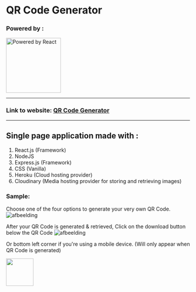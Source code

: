  # QR Code Generator 

### Powered by : 
<img src="https://reactjs.org/logo-og.png" width="150" alt="Powered by React" />

_______



### Link to website: <a href="https://qrcode-front-end.herokuapp.com/">QR Code Generator</a>

*****

## Single page application made with :

1. React.js (Framework)
2. NodeJS
3. Express.js (Framework)
4. CSS (Vanilla)
5. Heroku (Cloud hosting provider)
6. Cloudinary (Media hosting provider for storing and retrieving images)

### Sample:

Choose one of the four options to generate your very own QR Code. 
![afbeelding](https://user-images.githubusercontent.com/19576845/154563932-ca221b6b-60e5-4229-b1d2-ff96d23e817f.png)

After your QR Code is generated & retrieved, Click on the download button below the QR Code 
![afbeelding](https://user-images.githubusercontent.com/19576845/154564174-f8cc2263-2ef2-455a-a684-c7ca1c59303e.png)

Or bottom left corner if you're using a mobile device. (Will only appear when QR Code is generated)

<img src="https://user-images.githubusercontent.com/19576845/154564416-ee9bda09-df75-4b9f-8a40-93821d924570.png" width="75" />

